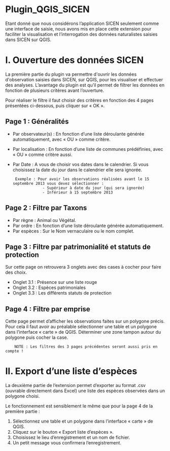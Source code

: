 Plugin_QGIS_SICEN
=================
Etant donné que nous considérons l’application SICEN seulement comme une interface de saisie, nous avons mis en place cette extension pour faciliter la visualisation et l’interrogation des données naturalistes saisies dans SICEN sur QGIS.

# I. Ouverture des données SICEN
La première partie du plugin va permettre d'ouvrir les données d'observation saisies dans SICEN, sur QGIS,  pour les visualiser et effectuer des analyses. L’avantage du plugin est qu’il permet de filtrer les données en fonction de plusieurs critères avant l’ouverture.

Pour réaliser le filtre il faut choisir des critères en fonction des 4 pages présentées ci-dessous, puis cliquer sur « OK ».

## Page 1 : Généralités
 - Par observateur(s)  : En fonction d’une liste déroulante générée automatiquement, avec « OU » comme critère.
 - Par localisation : En fonction d’une liste de communes prédéfinies, avec « OU » comme critère aussi.
 - Par Date : A vous de choisir vos dates dans le calendrier. Si vous choisissez la date du jour dans le calendrier elle sera ignorée.

		Exemple : Pour avoir les observations réalisées avant le 15 septembre 2013 vous devez sélectionner :
		            - Supérieur à date du jour (qui sera ignorée)
		            - Inférieur à 15 septembre 2013
 
## Page 2 : Filtre par Taxons
 - Par règne : Animal ou Végétal.
 - Par ordre : En fonction d’une liste déroulante générée automatiquement.
 - Par espèces : Sur le Nom vernaculaire ou le nom complet.

## Page 3 : Filtre par patrimonialité et statuts de protection
Sur cette page on retrouvera 3 onglets avec des cases à cocher pour faire des choix.

 - Onglet 3.1 : Présence sur une liste rouge
 - Onglet 3.2 : Espèces patrimoniales
 - Onglet 3.3 : Les différents statuts de protection


## Page 4 : Filtre par emprise
Cette page permet d’afficher les observations faites sur un polygone précis. Pour cela il faut avoir au préalable sélectionner une table et un polygone dans l’interface « carte » de QGIS. Déterminer une zone tampon autour du polygone puis cocher la case.


		NOTE : Les filtres des 3 pages précédentes seront aussi pris en compte !

# II. Export d’une liste d’espèces
La deuxième partie de l’extension permet d’exporter au format .csv (ouvrable directement dans Excel) une liste des espèces observées dans un polygone choisi.

Le fonctionnement est sensiblement le même que pour la page 4 de la première partie :

1. Sélectionnez une table et un polygone dans l’interface « carte » de QGIS.
2. Cliquez sur le bouton « Export liste d’espèces ».
3. Choisissez le lieu d’enregistrement et un nom de fichier.
4. Un petit message vous confirmera l’enregistrement.